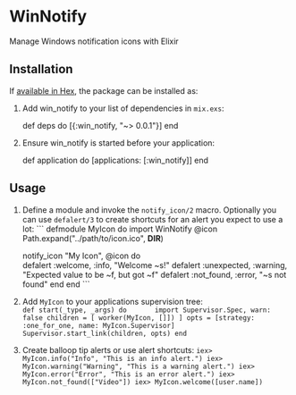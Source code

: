 # WinNotify

Manage Windows notification icons with Elixir

## Installation

If [available in Hex](https://hex.pm/docs/publish), the package can be installed as:

  1. Add win_notify to your list of dependencies in `mix.exs`:

        def deps do
          [{:win_notify, "~> 0.0.1"}]
        end

  2. Ensure win_notify is started before your application:

        def application do
          [applications: [:win_notify]]
        end

## Usage

  1. Define a module and invoke the `notify_icon/2` macro.
      Optionally you can use `defalert/3` to create shortcuts for an alert you expect to use a lot:
    ```
    defmodule MyIcon do
      import WinNotify
      @icon Path.expand("../path/to/icon.ico", __DIR__)
      
      notify_icon "My Icon", @icon do      
        defalert :welcome, :info, "Welcome ~s!"
        defalert :unexpected, :warning, "Expected value to be ~f, but got ~f"
        defalert :not_found, :error, "~s not found"
      end
    end
    ```
      
  2. Add `MyIcon` to your applications supervision tree:  
    ```
    def start(_type, _args) do      
      import Supervisor.Spec, warn: false
      children = [
        worker(MyIcon, []])
      ]
      opts = [strategy: :one_for_one, name: MyIcon.Supervisor]
      Supervisor.start_link(children, opts)
    end
    ```
      
  3. Create balloop tip alerts or use alert shortcuts:
    ```
    iex> MyIcon.info("Info", "This is an info alert.")
    iex> MyIcon.warning("Warning", "This is a warning alert.")
    iex> MyIcon.error("Error", "This is an error alert.")
    iex> MyIcon.not_found(["Video"])
    iex> MyIcon.welcome([user.name])
    ```